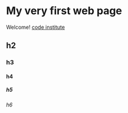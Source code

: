 # My very first web page

Welcome! [code institute](https://codeinstitute.net)

## h2

### h3

#### h4

##### h5

###### h6



